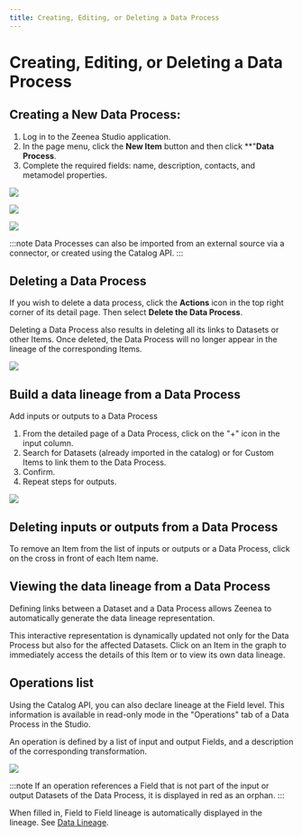 ```yaml
---
title: Creating, Editing, or Deleting a Data Process
---
```


# Creating, Editing, or Deleting a Data Process

## Creating a New Data Process:

1. Log in to the Zeenea Studio application.
2. In the page menu, click the **New Item** button and then click **"**Data Process**.
3. Complete the required fields: name, description, contacts, and metamodel properties.

  ![](/img/zeenea-data-process-new.png)

  ![](/img/zeenea-data-process-new2.png)

  ![](/img/zeenea-data-process-new3.png)

:::note
Data Processes can also be imported from an external source via a connector, or created using the Catalog API.
:::

## Deleting a Data Process

If you wish to delete a data process, click the **Actions** icon in the top right corner of its detail page. Then select **Delete the Data Process**.

Deleting a Data Process also results in deleting all its links to Datasets or other Items. Once deleted, the Data Process will no longer appear in the lineage of the corresponding Items.

  ![](/img/zeenea-data-process-delete.png)

## Build a data lineage from a Data Process

Add inputs or outputs to a Data Process

1. From the detailed page of a Data Process, click on the "+" icon in the input column.
2. Search for Datasets (already imported in the catalog) or for Custom Items to link them to the Data Process.
3. Confirm.
4. Repeat steps for outputs.

  ![](/img/zeenea-data-process-inputs.png)

## Deleting inputs or outputs from a Data Process

To remove an Item from the list of inputs or outputs or a Data Process, click on the cross in front of each Item name.

## Viewing the data lineage from a Data Process

Defining links between a Dataset and a Data Process allows Zeenea to automatically generate the data lineage representation.

This interactive representation is dynamically updated not only for the Data Process but also for the affected Datasets. Click on an Item in the graph to immediately access the details of this Item or to view its own data lineage.

## Operations list

Using the Catalog API, you can also declare lineage at the Field level. This information is available in read-only mode in the "Operations" tab of a Data Process in the Studio.

An operation is defined by a list of input and output Fields, and a description of the corresponding transformation.

  ![](/img/zeenea-data-process-operations.png)

:::note
If an operation references a Field that is not part of the input or output Datasets of the Data Process, it is displayed in red as an orphan.
:::

When filled in, Field to Field lineage is automatically displayed in the lineage. See [Data Lineage](./zeenea-data-lineage.md).